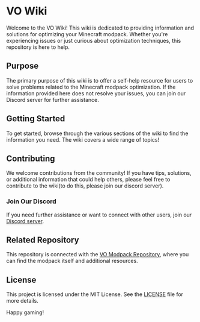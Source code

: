 # VO Wiki

Welcome to the VO Wiki! This wiki is dedicated to providing information and solutions for optimizing your Minecraft modpack. Whether you're experiencing issues or just curious about optimization techniques, this repository is here to help.

## Purpose

The primary purpose of this wiki is to offer a self-help resource for users to solve problems related to the Minecraft modpack optimization. If the information provided here does not resolve your issues, you can join our Discord server for further assistance.

## Getting Started

To get started, browse through the various sections of the wiki to find the information you need. The wiki covers a wide range of topics!

## Contributing

We welcome contributions from the community! If you have tips, solutions, or additional information that could help others, please feel free to contribute to the wiki(to do this, please join our discord server).

### Join Our Discord

If you need further assistance or want to connect with other users, join our [Discord server](https://discord.gg/evhMuYeSYJ).

## Related Repository

This repository is connected with the [VO Modpack Repository](https://github.com/JotaRYT/velocita-optimized), where you can find the modpack itself and additional resources.

## License

This project is licensed under the MIT License. See the [LICENSE](LICENSE) file for more details.

Happy gaming!

